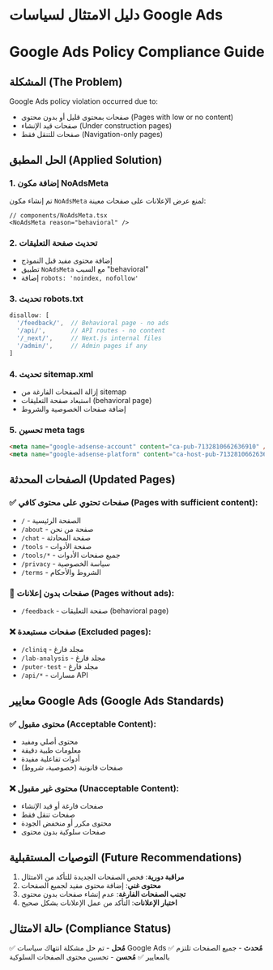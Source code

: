 # دليل الامتثال لسياسات Google Ads
# Google Ads Policy Compliance Guide

## المشكلة (The Problem)
Google Ads policy violation occurred due to:
- صفحات بمحتوى قليل أو بدون محتوى (Pages with low or no content)
- صفحات قيد الإنشاء (Under construction pages)
- صفحات للتنقل فقط (Navigation-only pages)

## الحل المطبق (Applied Solution)

### 1. إضافة مكون NoAdsMeta
تم إنشاء مكون `NoAdsMeta` لمنع عرض الإعلانات على صفحات معينة:

```tsx
// components/NoAdsMeta.tsx
<NoAdsMeta reason="behavioral" />
```

### 2. تحديث صفحة التعليقات
- إضافة محتوى مفيد قبل النموذج
- تطبيق `NoAdsMeta` مع السبب "behavioral"
- إضافة `robots: 'noindex, nofollow'`

### 3. تحديث robots.txt
```typescript
disallow: [
  '/feedback/',  // Behavioral page - no ads
  '/api/',       // API routes - no content
  '/_next/',     // Next.js internal files
  '/admin/',     // Admin pages if any
]
```

### 4. تحديث sitemap.xml
- إزالة الصفحات الفارغة من sitemap
- استبعاد صفحة التعليقات (behavioral page)
- إضافة صفحات الخصوصية والشروط

### 5. تحسين meta tags
```html
<meta name="google-adsense-account" content="ca-pub-7132810662636910" />
<meta name="google-adsense-platform" content="ca-host-pub-7132810662636910" />
```

## الصفحات المحدثة (Updated Pages)

### ✅ صفحات تحتوي على محتوى كافي (Pages with sufficient content):
- `/` - الصفحة الرئيسية
- `/about` - صفحة من نحن
- `/chat` - صفحة المحادثة
- `/tools` - صفحة الأدوات
- `/tools/*` - جميع صفحات الأدوات
- `/privacy` - سياسة الخصوصية
- `/terms` - الشروط والأحكام

### 🚫 صفحات بدون إعلانات (Pages without ads):
- `/feedback` - صفحة التعليقات (behavioral page)

### ❌ صفحات مستبعدة (Excluded pages):
- `/cliniq` - مجلد فارغ
- `/lab-analysis` - مجلد فارغ  
- `/puter-test` - مجلد فارغ
- `/api/*` - مسارات API

## معايير Google Ads (Google Ads Standards)

### ✅ محتوى مقبول (Acceptable Content):
- محتوى أصلي ومفيد
- معلومات طبية دقيقة
- أدوات تفاعلية مفيدة
- صفحات قانونية (خصوصية، شروط)

### ❌ محتوى غير مقبول (Unacceptable Content):
- صفحات فارغة أو قيد الإنشاء
- صفحات تنقل فقط
- محتوى مكرر أو منخفض الجودة
- صفحات سلوكية بدون محتوى

## التوصيات المستقبلية (Future Recommendations)

1. **مراقبة دورية**: فحص الصفحات الجديدة للتأكد من الامتثال
2. **محتوى غني**: إضافة محتوى مفيد لجميع الصفحات
3. **تجنب الصفحات الفارغة**: عدم إنشاء صفحات بدون محتوى
4. **اختبار الإعلانات**: التأكد من عمل الإعلانات بشكل صحيح

## حالة الامتثال (Compliance Status)
✅ **مُحل** - تم حل مشكلة انتهاك سياسات Google Ads
✅ **مُحدث** - جميع الصفحات تلتزم بالمعايير
✅ **مُحسن** - تحسين محتوى الصفحات السلوكية
